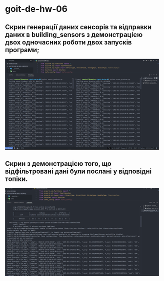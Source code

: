 # goit-de-hw-06

## Скрин генерації даних сенсорів та відправки даних в building_sensors з демонстрацією двох одночасних роботи двох запусків програми;
![alt text](./ScreenShots/producers.png) 

## Скрин з демонстрацією того, що відфільтровані дані були послані у відповідні топіки.
![alt text](./ScreenShots/kafka_topic_out.png)
